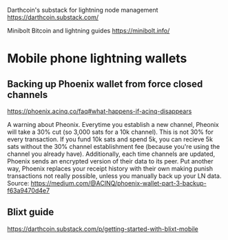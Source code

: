 Darthcoin's substack for lightning node management
https://darthcoin.substack.com/

Minibolt Bitcoin and lightning guides
https://minibolt.info/

# Mobile phone lightning wallets

## Backing up Phoenix wallet from force closed channels

https://phoenix.acinq.co/faq#what-happens-if-acinq-disappears

A warning about Pheonix. Everytime you establish a new channel, Pheonix will take a 30% cut (so 3,000 sats for a 10k channel). This is not 30% for every transaction. If you fund 10k sats and spend 5k, you can recieve 5k sats without the 30% channel establishment fee (because you're using the channel you already have). Additionally, each time channels are updated, Phoenix sends an encrypted version of their data to its peer. Put another way, Phoenix replaces your receipt history with their own making punish transactions not really possible, unless you manually back up your LN data. Source: https://medium.com/@ACINQ/phoenix-wallet-part-3-backup-f63a9470d4e7

## Blixt guide
https://darthcoin.substack.com/p/getting-started-with-blixt-mobile


